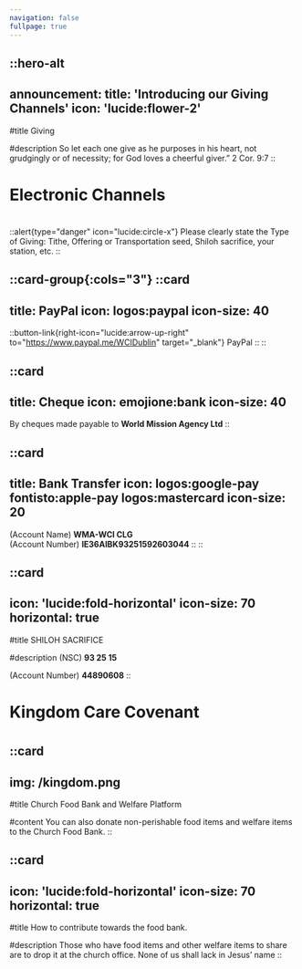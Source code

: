 ```yaml
---
navigation: false
fullpage: true
---
```



::hero-alt
---
announcement:
  title: 'Introducing our Giving Channels'
  icon: 'lucide:flower-2'
---

#title
Giving

#description
So let each one give as he purposes in his heart, not grudgingly or of necessity; for God loves a cheerful giver.” 2 Cor. 9:7
::




<!-- source: https://github.com/mfg888/Responsive-Tailwind-CSS-Grid/blob/main/index.html -->

<div class="text-center p-10">
    <h1 class="font-bold text-4xl mb-4">Electronic Channels</h1>
    <h1 class="text-3xl"></h1>
</div>

::alert{type="danger" icon="lucide:circle-x"}
  Please clearly state the Type of Giving: Tithe, Offering or Transportation seed, Shiloh sacrifice, your station, etc. 
::


::card-group{:cols="3"}
  ::card
  ---
  title: PayPal
  icon: logos:paypal
  icon-size: 40 
  ---
  ::button-link{right-icon="lucide:arrow-up-right" to="https://www.paypal.me/WCIDublin" target="_blank"}
  PayPal
  ::
  ::

  ::card
  ---
  title: Cheque
  icon: emojione:bank
  icon-size: 40
  ---
  By cheques made payable to **World Mission Agency Ltd**
  ::

  ::card
  ---
  title: Bank Transfer
  icon: logos:google-pay fontisto:apple-pay logos:mastercard
  icon-size: 20
  ---
  (Account Name) **WMA-WCI CLG** <br>
  (Account Number) **IE36AIBK93251592603044**
  ::
::


::card
---
icon: 'lucide:fold-horizontal'
icon-size: 70
horizontal: true
---

#title
SHILOH SACRIFICE

#description
(NSC) **93 25 15** <br>

(Account Number) **44890608**
::


<div class="text-center p-10">
    <h1 class="font-bold text-4xl mb-4">Kingdom Care Covenant</h1>
    <h1 class="text-3xl"></h1>
</div>


::card
---
img: /kingdom.png
---
#title
Church Food Bank and Welfare Platform

#content
You can also donate non-perishable food items and welfare items to the Church Food Bank.
::

::card
---
icon: 'lucide:fold-horizontal'
icon-size: 70
horizontal: true
---

#title
How to contribute towards the food bank.

#description
Those who have food items and other welfare items to share are to  drop  it  at  the church  office. None of us shall lack in Jesus’ name 
::